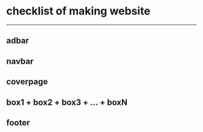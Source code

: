 # checklist of making website

---

## adbar



## navbar



## coverpage



## box1 + box2 + box3 + ... + boxN



## footer


